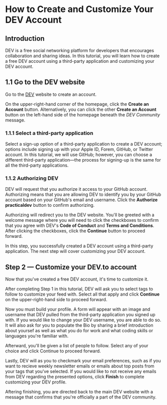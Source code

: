 # How to Create and Customize Your DEV Account

## Introduction
DEV is a free social networking platform for developers that encourages collaboration and sharing ideas. In this tutorial, you will learn how to create a free DEV account using a third-party application and customizing your DEV account. 

## 1.1 Go to the DEV website
Go to the [DEV](dev.to) website to create an account. 

On the upper-right-hand corner of the homepage, click the **Create an Account** button. Alternatively, you can click the other **Create an Account** button on the left-hand side of the homepage beneath the _DEV Community_ message.

### 1.1.1 Select a third-party application
Select a sign-up option of a third-party application to create a DEV account; options include signing up with your Apple ID, Forem, GitHub, or Twitter account. In this tutorial, we will use GitHub; however, you can choose a different third-party application—the process for signing-up is the same for all the third-party applications. 

### 1.1.2 Authorizing DEV
DEV will request that you authorize it access to your GitHub account. Authorizing means that you are allowing DEV to identify you by your GitHub account based on your GitHub's email and username. Click the **Authorize practicaldev** button to confirm authorizing. 

Authorizing will redirect you to the DEV website. You'll be greeted with a welcome message where you will need to click the checkboxes to confirm that you agree with DEV's **Code of Conduct** and **Terms and Conditions**. After clicking the checkboxes, click the **Continue** button to proceed forward.

In this step, you successfully created a DEV account using a third-party application. The next step will cover customizing your DEV account.

## Step 2 — Customize your DEV.to account
Now that you've created a free DEV account, it's time to customize it. 

After completing Step 1 in this tutorial, DEV will ask you to select tags to follow to customize your feed with. Select all that apply and click **Continue** on the upper-right-hand side to proceed forward.

Now you must build your profile. A form will appear with an image and username that DEV pulled from the third-party application you signed up with. If you would like to change your DEV username, you are able to do so. It will also ask for you to populate the Bio by sharing a brief introduction about yoursef as well as what you do for work and what coding skills or languages you're familiar with. 

Afterward, you'll be given a list of people to follow. Select any of your choice and click Continue to proceed forward. 

Lastly, DEV will as you to checkmark your email preferences, such as if you want to recieve weekly newsletter emails or emails about top posts from your tags that you've selected. If you would like to not receive any emails from DEV regarding the presented options, click **Finish** to complete customizing your DEV profile.

Aftering finishing, you are directed back to the main DEV website with a message that confirms that you're officially a part of the DEV community. 

